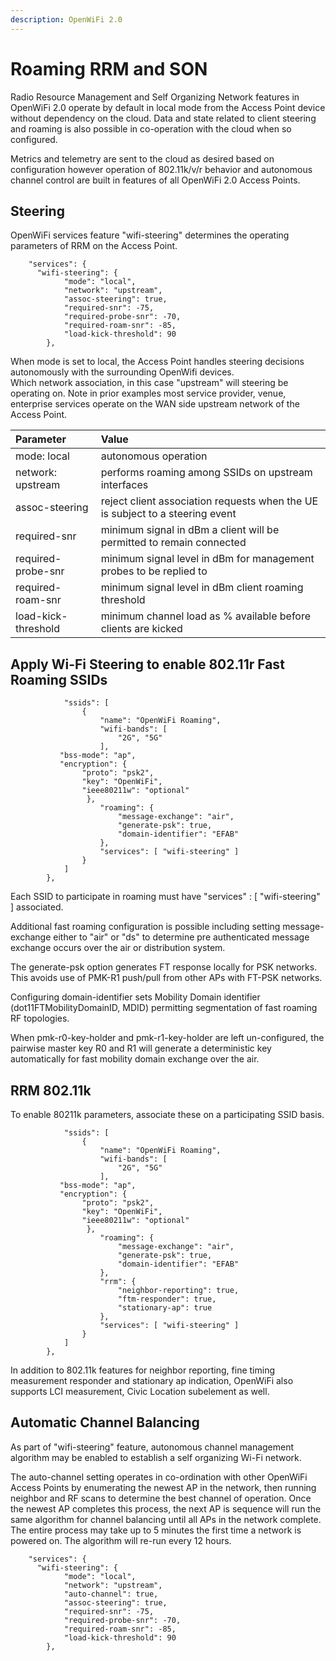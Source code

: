 ```yaml
---
description: OpenWiFi 2.0
---
```


# Roaming RRM and SON

Radio Resource Management and Self Organizing Network features in OpenWiFi 2.0 operate by default in local mode from the Access Point device without dependency on the cloud. Data and state related to client steering and roaming is also possible in co-operation with the cloud when so configured.

Metrics and telemetry are sent to the cloud as desired based on configuration however operation of 802.11k/v/r behavior and autonomous channel control are built in features of all OpenWiFi 2.0 Access Points.

## Steering

OpenWiFi services feature "wifi-steering" determines the operating parameters of RRM on the Access Point.

```text
    "services": {
      "wifi-steering": {
            "mode": "local",
            "network": "upstream",
            "assoc-steering": true,
            "required-snr": -75,
            "required-probe-snr": -70,
            "required-roam-snr": -85,
            "load-kick-threshold": 90
        },
```

When mode is set to local, the Access Point handles steering decisions autonomously with the surrounding OpenWifi devices.  
Which network association, in this case "upstream" will steering be operating on. Note in prior examples most service provider, venue, enterprise services operate on the WAN side upstream network of the Access Point.

| Parameter | Value |
| :--- | :--- |
| mode: local | autonomous operation |
| network: upstream | performs roaming among SSIDs on upstream interfaces |
| assoc-steering | reject client association requests when the UE is subject to a steering event |
| required-snr | minimum signal in dBm a client will be permitted to remain connected |
| required-probe-snr | minimum signal level in dBm for management probes to be replied to |
| required-roam-snr | minimum signal level in dBm client roaming threshold |
| load-kick-threshold | minimum channel load as % available before clients are kicked |

## Apply Wi-Fi Steering to enable 802.11r Fast Roaming SSIDs

```text
            "ssids": [
                {
                    "name": "OpenWiFi Roaming",
                    "wifi-bands": [
                        "2G", "5G"
                    ],
           "bss-mode": "ap",
           "encryption": {
                "proto": "psk2",
                "key": "OpenWiFi",
                "ieee80211w": "optional"
                 },                   
                    "roaming": {
                        "message-exchange": "air",
                        "generate-psk": true,
                        "domain-identifier": "EFAB"
                    },
                    "services": [ "wifi-steering" ]
                }
            ]
        },
```

Each SSID to participate in roaming must have "services" : \[ "wifi-steering" \] associated.

Additional fast roaming configuration is possible including setting message-exchange either to "air" or "ds" to determine pre authenticated message exchange occurs over the air or distribution system.

The generate-psk option generates FT response locally for PSK networks. This avoids use of PMK-R1 push/pull from other APs with FT-PSK networks.

Configuring domain-identifier sets Mobility Domain identifier \(dot11FTMobilityDomainID, MDID\) permitting segmentation of fast roaming RF topologies.

When pmk-r0-key-holder and pmk-r1-key-holder are left un-configured, the pairwise master key R0 and R1 will generate a deterministic key automatically for fast mobility domain exchange over the air.

## RRM 802.11k

To enable 80211k parameters, associate these on a participating SSID basis.

```text
            "ssids": [
                {
                    "name": "OpenWiFi Roaming",
                    "wifi-bands": [
                        "2G", "5G"
                    ],
           "bss-mode": "ap",
           "encryption": {
                "proto": "psk2",
                "key": "OpenWiFi",
                "ieee80211w": "optional"
                 },                   
                    "roaming": {
                        "message-exchange": "air",
                        "generate-psk": true,
                        "domain-identifier": "EFAB"
                    },
                    "rrm": {
                        "neighbor-reporting": true,
                        "ftm-responder": true, 
                        "stationary-ap": true
                    },
                    "services": [ "wifi-steering" ]
                }
            ]
        },
```

In addition to 802.11k features for neighbor reporting, fine timing measurement responder and stationary ap indication, OpenWiFi also supports LCI measurement, Civic Location subelement as well.

## Automatic Channel Balancing

As part of "wifi-steering" feature, autonomous channel management algorithm may be enabled to establish a self organizing Wi-Fi network.

The auto-channel setting operates in co-ordination with other OpenWiFi Access Points by enumerating the newest AP in the network, then running neighbor and RF scans to determine the best channel of operation. Once the newest AP completes this process, the next AP is sequence will run the same algorithm for channel balancing until all APs in the network complete. The entire process may take up to 5 minutes the first time a network is powered on. The algorithm will re-run every 12 hours.

```text
    "services": {
      "wifi-steering": {
            "mode": "local",
            "network": "upstream",
            "auto-channel": true,
            "assoc-steering": true,
            "required-snr": -75,
            "required-probe-snr": -70,
            "required-roam-snr": -85,
            "load-kick-threshold": 90
        },
```

